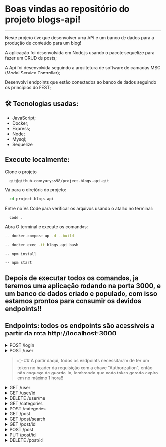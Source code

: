 # Boas vindas ao repositório do projeto blogs-api!

---

Neste projeto tive que desenvolver uma API e um banco de dados para a produção de conteúdo para um blog!

A aplicação foi desenvolvida em Node.js usando o pacote sequelize para fazer um CRUD de posts;

A Api foi desenvolvida seguindo a arquitetura de software de camadas MSC (Model Service Controller);

Desenvolvi endpoints que estão conectados ao banco de dados seguindo os princípios do REST;


## 🛠 Tecnologias usadas:

* JavaScript;
* Docker;
* Express;
* Node;
* Mysql;
* Sequelize

## Execute localmente:

Clone o projeto
```bash
  git@github.com:yuryss98/project-blogs-api.git
```

Vá para o diretório do projeto:
```bash
  cd project-blogs-api
```

Entre no Vs Code para verificar os arquivos usando o atalho no terminal:
```bash
  code .
```

Abra O terminal e execute os comandos:
```bash
-- docker-compose up -d --build
```

```bash  
-- docker exec -it blogs_api bash
```

```bash
-- npm install
```

```bash
-- npm start
```

## Depois de executar todos os comandos, ja teremos uma aplicação rodando na porta 3000, e um banco de dados criado e populado, com isso estamos prontos para consumir os devidos endpoints!!

## Endpoints: todos os endpoints são acessiveis a partir da rota http://localhost:3000
  
  <details close>
  <summary>POST /login</summary>
  
  -- O método POST em /login quando executado com um email e senha corretos retorna um token, token esse que é usado para poder acessar outras rotas da api, aceita 2 campos, sendo eles:
  
  -- email: campo do tipo texto, tem que ser um email no formato valido exemplo => "lewishamilton@gmail.com" - CAMPO OBRIGATORIO;
  
  -- password: campo do tipo texto, tem que ser de no minimo 6 caracters exemplo => "123456" - CAMPO OBRIGATORIO;
  
  EXEMPLO:
  
  ```json
      {
        "email": "lewishamilton@gmail.com",
        "password": "123456"
      }
  ```
  
  </details>
  
  <details close>
  <summary>POST /user</summary>
  -- O método POST em /user é usado para criar um usuario, quando criado com sucesso retorna um token, token esse que é usado para poder acessar outras    rotas da api, aceita 4 campos, sendo eles:
  
    -- displayName: campo do tipo texto de no minimo 8 caracters - CAMPO OBRIGATORIO;
    
    -- email: campo do tipo texto, tem que ser um email no formato valido => exemplo@exemplo.com - CAMPO OBRIGATORIO;
    
    -- password: campo do tipo texto de no minimo 6 caracters - CAMPO OBRIGATORIO;
    
    -- image: campo do tipo texto, aqui pode colocar a url de alguma imagem - CAMPO NÃO OBRIGATORIO;
  
  EXEMPLO:
  
  ```json
      {
        "displayName": "testando",
        "email": "teste@teste.com",
        "password": "123456",
      }
  ```
  
  </details>
  
  > :point_right: ## A partir daqui, todos os endpoints necessitaram de ter um token no header da requisição com a chave "Authorization", então não esqueça de guarda-lo, lembrando que cada token gerado expira em no máximo 1 hora!!
  
  <details close>
  <summary>GET /user</summary>
  -- O método GET em /user é usado para listar todos os usuarios da nossa aplicação;
  
  </details>
  
  <details close>
  <summary>GET /user/id</summary>
  -- O método GET em /user/id é usado para listar um usuario especifico, onde id é o id do usuario no banco de dados;
  
  </details>
  
  <details close>
  <summary>DELETE /user/me</summary>
  -- O método DELETE em /user/me é usado para deletar o próprio usuario que está logado no sistema atualmente;
  
  </details>
  
   <details close>
  <summary>GET /categories</summary>
  -- O método GET em /categories é usado para listar todas as categorias de posts em nossa aplicação;
 
  </details>
  
  <details close>
  <summary>POST /categories</summary>
  -- O método POST em /categories é usado para criar uma categoria, aceita 1 campo, sendo ele:
  
    -- name: campo do tipo texto de no minimo 5 caracters - CAMPO OBRIGATORIO;
  
  EXEMPLO:
  
  ```json
      {
        "name": "nova categoria"
      }
  ```
  
  </details>
  
  <details close>
  <summary>GET /post</summary>
  -- O método GET em /post é usado listar todos os posts criados juntamente com suas categorias e o usuario que o criou;
  
  </details>
  
  <details close>
  <summary>GET /post/search</summary>
  -- O método GET em /post/search é usado listar todos os posts que contenham em title ou content a palavra pesquisada na query;
  
    -- exemplo : http://localhost:3000/post/search?q=vamos que vamos
  
  </details>
  
  <details close>
  <summary>GET /post/id</summary>
  -- O método GET em /post/id é usado para listar um post especifico, onde id é o id do post no banco de dados;
  
  </details>
  
   <details close>
  <summary>POST /post</summary>
  -- O método POST em /post é usado para criar um post, aceita 3 campos, sendo eles:
  
    -- title: campo do tipo texto de no minimo 1 caracters - CAMPO OBRIGATORIO;
    
    -- content: campo do tipo texto de no minimo 1 caracters - CAMPO OBRIGATORIO;
    
    -- categoryIds: campo do tipo array (lista) de no minimo 1 item e o item tem que ser do tipo numérico - CAMPO OBRIGATORIO;
  
  EXEMPLO:
  
  ```json
      {
        "title": "criando um post",
        "content": "post devidamente criado",
        "categoryIds": [1, 2]
      }
  ```
  
  </details>
  
  <details close>
  <summary>PUT /post/id</summary>
  -- O método PUT em /post/id é usado para atualizar um post especifico onde id é o seu id no banco de dados, aceita 2 campos, sendo eles:
  
    -- title: campo do tipo texto de no minimo 1 caracters - CAMPO OBRIGATORIO;
    
    -- content: campo do tipo texto de no minimo 1 caracters - CAMPO OBRIGATORIO;
  
  EXEMPLO: 
  
  ```json
      {
        "title": "atualizando o post",
        "content": "post devidamente atualizado",
      }
  ```
  
  </details>
  
  <details close>
  <summary>DELETE /post/id</summary>
  -- O método DELETE em /post/id é usado para deletar um post especifico, onde id é o id do post no banco de dados. A aplicação só permiti a deleção de um blog post caso a pessoa seja dona dele;
  
  </details>
  
  
  
